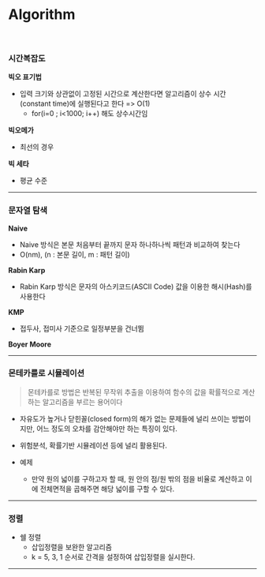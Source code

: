 # Algorithm

<br>

### 시간복잡도

**빅오 표기법**

* 입력 크기와 상관없이 고정된 시간으로 계산한다면 알고리즘이 상수 시간(constant time)에 실행된다고 한다 => O(1)
  * for(i=0 ; i<1000; i++) 해도 상수시간임

**빅오메가**

* 최선의 경우

**빅 세타**

* 평균 수준

---

### 문자열 탐색

**Naive**

* Naive 방식은 본문 처음부터 끝까지 문자 하나하나씩 패턴과 비교하여 찾는다
* O(nm), (n : 본문 길이, m : 패턴 길이)

**Rabin Karp**

* Rabin Karp 방식은 문자의 아스키코드(ASCII Code) 값을 이용한 해시(Hash)를 사용한다

**KMP**

* 접두사, 접미사 기준으로 일정부분을 건너뜀

**Boyer Moore**

---

### 몬테카를로 시뮬레이션

> 몬테카를로 방법은 반복된 무작위 추출을 이용하여 함수의 값을 확률적으로 계산하는 알고리즘을 부르는 용어이다

* 자유도가 높거나 닫힌꼴(closed form)의 해가 없는 문제들에 널리 쓰이는 방법이지만, 어느 정도의 오차를 감안해야만 하는 특징이 있다.

* 위험분석, 확률기반 시뮬레이션 등에 널리 활용된다.
* 예제
  * 만약 원의 넓이를 구하고자 할 때, 원 안의 점/원 밖의 점을 비율로 계산하고 이에 전체면적을 곱해주면 해당 넓이를 구할 수 있다.

---

### 정렬

* 쉘 정렬
  * 삽입정렬을 보완한 알고리즘
  * k = 5, 3, 1 순서로 간격을 설정하여 삽입정렬을 실시한다.

---

